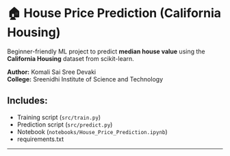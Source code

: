 # 🏠 House Price Prediction (California Housing)

Beginner-friendly ML project to predict **median house value** using the **California Housing** dataset from scikit-learn.

**Author:** Komali Sai Sree Devaki  
**College:** Sreenidhi Institute of Science and Technology

## Includes:
- Training script (`src/train.py`)
- Prediction script (`src/predict.py`)
- Notebook (`notebooks/House_Price_Prediction.ipynb`)
- requirements.txt

---
